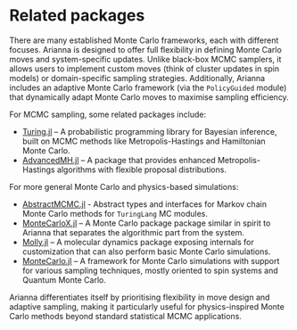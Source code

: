 # Related packages

There are many established Monte Carlo frameworks, each with different focuses. Arianna is designed to offer full flexibility in defining Monte Carlo moves and system-specific updates. Unlike black-box MCMC samplers, it allows users to implement custom moves (think of cluster updates in spin models) or domain-specific sampling strategies. Additionally, Arianna includes an adaptive Monte Carlo framework (via the `PolicyGuided` module) that dynamically adapt Monte Carlo moves to maximise sampling efficiency.

For MCMC sampling, some related packages include:
- [Turing.jl](https://github.com/TuringLang/Turing.jl) – A probabilistic programming library for Bayesian inference, built on MCMC methods like Metropolis-Hastings and Hamiltonian Monte Carlo.
- [AdvancedMH.jl](https://github.com/TuringLang/AdvancedMH.jl) – A package that provides enhanced Metropolis-Hastings algorithms with flexible proposal distributions.

For more general Monte Carlo and physics-based simulations:
- [AbstractMCMC.jl](https://github.com/TuringLang/AbstractMCMC.jl) - Abstract types and interfaces for Markov chain Monte Carlo methods for `TuringLang` MC modules.
- [MonteCarloX.jl](https://github.com/zierenberg/MonteCarloX.jl) – A Monte Carlo package package similar in spirit to Arianna that separates the algorithmic part from the system.
- [Molly.jl](https://github.com/JuliaMolSim/Molly.jl) – A molecular dynamics package exposing internals for customization that can also perform basic Monte Carlo simulations.
- [MonteCarlo.jl](https://carstenbauer.github.io/MonteCarlo.jl/dev/) – A framework for Monte Carlo simulations with support for various sampling techniques, mostly oriented to spin systems and Quantum Monte Carlo.

Arianna differentiates itself by prioritising flexibility in move design and adaptive sampling, making it particularly useful for physics-inspired Monte Carlo methods beyond standard statistical MCMC applications.